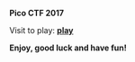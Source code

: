 **Pico CTF 2017**

Visit to play: **[play](https://2017game.picoctf.com/game)**

**Enjoy, good luck and have fun!**
